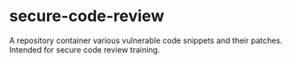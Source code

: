 # secure-code-review
A repository container various vulnerable code snippets and their patches. Intended for secure code review training. 
